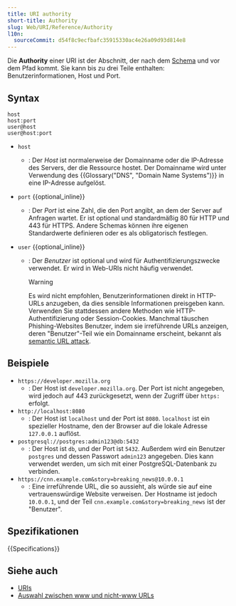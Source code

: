```yaml
---
title: URI authority
short-title: Authority
slug: Web/URI/Reference/Authority
l10n:
  sourceCommit: d54f8c9ecfbafc35915330ac4e26a09d93d814e8
---
```


Die **Authority** einer URI ist der Abschnitt, der nach dem [Schema](/de/docs/Web/URI/Reference/Schemes) und vor dem Pfad kommt. Sie kann bis zu drei Teile enthalten: Benutzerinformationen, Host und Port.

## Syntax

```url
host
host:port
user@host
user@host:port
```

- `host`
  - : Der _Host_ ist normalerweise der Domainname oder die IP-Adresse des Servers, der die Ressource hostet. Der Domainname wird unter Verwendung des {{Glossary("DNS", "Domain Name Systems")}} in eine IP-Adresse aufgelöst.
- `port` {{optional_inline}}
  - : Der _Port_ ist eine Zahl, die den Port angibt, an dem der Server auf Anfragen wartet. Er ist optional und standardmäßig 80 für HTTP und 443 für HTTPS. Andere Schemas können ihre eigenen Standardwerte definieren oder es als obligatorisch festlegen.
- `user` {{optional_inline}}

  - : Der _Benutzer_ ist optional und wird für Authentifizierungszwecke verwendet. Er wird in Web-URIs nicht häufig verwendet.

    > [!WARNING]
    > Es wird nicht empfohlen, Benutzerinformationen direkt in HTTP-URLs anzugeben, da dies sensible Informationen preisgeben kann. Verwenden Sie stattdessen andere Methoden wie HTTP-Authentifizierung oder Session-Cookies. Manchmal täuschen Phishing-Websites Benutzer, indem sie irreführende URLs anzeigen, deren "Benutzer"-Teil wie ein Domainname erscheint, bekannt als [semantic URL attack](https://en.wikipedia.org/wiki/Semantic_URL_attack).

## Beispiele

- `https://developer.mozilla.org`
  - : Der Host ist `developer.mozilla.org`. Der Port ist nicht angegeben, wird jedoch auf 443 zurückgesetzt, wenn der Zugriff über `https:` erfolgt.
- `http://localhost:8080`
  - : Der Host ist `localhost` und der Port ist `8080`. `localhost` ist ein spezieller Hostname, den der Browser auf die lokale Adresse `127.0.0.1` auflöst.
- `postgresql://postgres:admin123@db:5432`
  - : Der Host ist `db`, und der Port ist `5432`. Außerdem wird ein Benutzer `postgres` und dessen Passwort `admin123` angegeben. Dies kann verwendet werden, um sich mit einer PostgreSQL-Datenbank zu verbinden.
- `https://cnn.example.com&story=breaking_news@10.0.0.1`
  - : Eine irreführende URL, die so aussieht, als würde sie auf eine vertrauenswürdige Website verweisen. Der Hostname ist jedoch `10.0.0.1`, und der Teil `cnn.example.com&story=breaking_news` ist der "Benutzer".

## Spezifikationen

{{Specifications}}

## Siehe auch

- [URIs](/de/docs/Web/URI)
- [Auswahl zwischen www und nicht-www URLs](/de/docs/Web/URI/Guides/Choosing_between_www_and_non-www_URLs)
